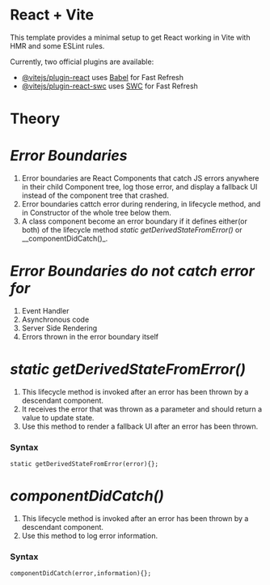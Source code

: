 # React + Vite

This template provides a minimal setup to get React working in Vite with HMR and some ESLint rules.

Currently, two official plugins are available:

- [@vitejs/plugin-react](https://github.com/vitejs/vite-plugin-react/blob/main/packages/plugin-react/README.md) uses [Babel](https://babeljs.io/) for Fast Refresh
- [@vitejs/plugin-react-swc](https://github.com/vitejs/vite-plugin-react-swc) uses [SWC](https://swc.rs/) for Fast Refresh


# Theory

# _Error Boundaries_

1. Error boundaries are React Components that catch JS errors anywhere in their child Component tree, log those error, and display a fallback UI instead of the component tree that crashed.
2. Error boundaries cattch error during rendering, in lifecycle method, and in Constructor of the whole tree below them.
3. A class component become an error boundary if it defines either(or both) of the lifecycle method _static getDerivedStateFromError()_ or __componentDidCatch()_.

# _Error Boundaries do not catch error for_

1. Event Handler
2. Asynchronous code
3. Server Side Rendering
4. Errors thrown in the error boundary itself

# _static getDerivedStateFromError()_

1. This lifecycle method is invoked after an error has been thrown by a descendant component.
2. It receives the error that was thrown as a parameter and should return a value to update state.
3. Use this method to render a fallback UI after an error has been thrown.

<h3> Syntax </h3>

    static getDerivedStateFromError(error){};

# _componentDidCatch()_

1. This lifecycle method is invoked after an error has been thrown by a descendant component.
2. Use this method to log error information.

<h3> Syntax </h3>

    componentDidCatch(error,information){};
